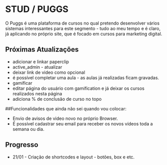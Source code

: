 # STUD / PUGGS

O Puggs é uma plataforma de cursos no qual pretendo desenvolver vários sistemas interessantes para este segmento - tudo ao meu tempo e é claro, já aplicando no próprio site, que é focado em cursos para marketing digital.

## Próximas Atualizações
* adicionar e linkar paperclip
* active_admin - atualizar
* deixar link de video como opcional
* é possível completar uma aula - as aulas já realizadas ficam gravadas.
* gamificar
* editar página do usuário com gamification e já deixar os cursos realizados nesta página
* adiciona % de conclusão de curso no topo


##Funcionalidades que ainda não sei quando vou colocar:
* Envio de avisos de video novo no próprio Browser.
* É possível cadastrar seu email para receber os novos vídeos toda a semana ou dia.


## Progresso
* 21/01 - Criação de shortcodes e layout - botões, box e etc.
